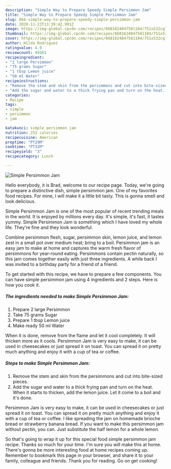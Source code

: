 ```yaml
---
description: "Simple Way to Prepare Speedy Simple Persimmon Jam"
title: "Simple Way to Prepare Speedy Simple Persimmon Jam"
slug: 864-simple-way-to-prepare-speedy-simple-persimmon-jam
date: 2020-11-23T13:39:42.991Z
image: https://img-global.cpcdn.com/recipes/6681624847581184/751x532cq70/simple-persimmon-jam-recipe-main-photo.jpg
thumbnail: https://img-global.cpcdn.com/recipes/6681624847581184/751x532cq70/simple-persimmon-jam-recipe-main-photo.jpg
cover: https://img-global.cpcdn.com/recipes/6681624847581184/751x532cq70/simple-persimmon-jam-recipe-main-photo.jpg
author: Hilda Rodriguez
ratingvalue: 4.9
reviewcount: 49161
recipeingredient:
- "2 large Persimmon"
- "75 grams Sugar"
- "1 tbsp Lemon juice"
- "50 ml Water"
recipeinstructions:
- "Remove the stem and skin from the persimmons and cut into bite-sized pieces."
- "Add the sugar and water to a thick frying pan and turn on the heat. When it starts to thicken, add the lemon juice. Let it come to a boil and it&#39;s done."
categories:
- Recipe
tags:
- simple
- persimmon
- jam

katakunci: simple persimmon jam 
nutrition: 253 calories
recipecuisine: American
preptime: "PT29M"
cooktime: "PT32M"
recipeyield: "3"
recipecategory: Lunch

---
```



![Simple Persimmon Jam](https://img-global.cpcdn.com/recipes/6681624847581184/751x532cq70/simple-persimmon-jam-recipe-main-photo.jpg)

Hello everybody, it is Brad, welcome to our recipe page. Today, we're going to prepare a distinctive dish, simple persimmon jam. One of my favorites food recipes. For mine, I will make it a little bit tasty. This is gonna smell and look delicious.

Simple Persimmon Jam is one of the most popular of recent trending meals in the world. It is enjoyed by millions every day. It's simple, it's fast, it tastes yummy. Simple Persimmon Jam is something which I have loved my whole life. They're fine and they look wonderful.

Combine persimmon flesh, sugar, persimmon skin, lemon juice, and lemon zest in a small pot over medium heat; bring to a boil. Persimmon jam is an easy jam to make at home and captures the warm fresh flavor of persimmons for year-round eating. Persimmons contain pectin naturally, so this jam comes together easily with just three ingredients. A while back I was invited to a birthday party for a friend of a friend.


To get started with this recipe, we have to prepare a few components. You can have simple persimmon jam using 4 ingredients and 2 steps. Here is how you cook it.

<!--inarticleads1-->

##### The ingredients needed to make Simple Persimmon Jam:

1. Prepare 2 large Persimmon
1. Take 75 grams Sugar
1. Prepare 1 tbsp Lemon juice
1. Make ready 50 ml Water


When it is done, remove from the flame and let it cool completely. It will thicken more as it cools. Persimmon Jam is very easy to make, it can be used in cheesecakes or just spread it on toast. You can spread it on pretty much anything and enjoy it with a cup of tea or coffee. 

<!--inarticleads2-->

##### Steps to make Simple Persimmon Jam:

1. Remove the stem and skin from the persimmons and cut into bite-sized pieces.
1. Add the sugar and water to a thick frying pan and turn on the heat. When it starts to thicken, add the lemon juice. Let it come to a boil and it&#39;s done.


Persimmon Jam is very easy to make, it can be used in cheesecakes or just spread it on toast. You can spread it on pretty much anything and enjoy it with a cup of tea or coffee. I like spreading the jam on homemade brioche bread or strawberry banana bread. If you want to make this persimmon jam without pectin, you can. Just substitute the half lemon for a whole lemon. 

So that's going to wrap it up for this special food simple persimmon jam recipe. Thanks so much for your time. I'm sure you will make this at home. There's gonna be more interesting food at home recipes coming up. Remember to bookmark this page in your browser, and share it to your family, colleague and friends. Thank you for reading. Go on get cooking!
